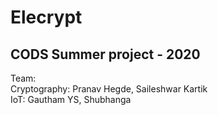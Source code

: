 # Elecrypt

## CODS Summer project - 2020

Team: </br>
  Cryptography: Pranav Hegde, Saileshwar Kartik </br>
  IoT: Gautham YS, Shubhanga


